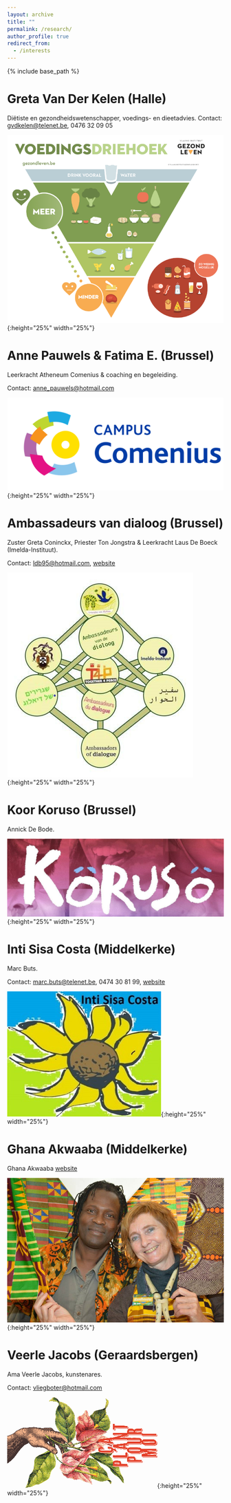 ```yaml
---
layout: archive
title: ""
permalink: /research/
author_profile: true
redirect_from:
  - /interests
---
```


{% include base_path %}
  
Greta Van Der Kelen (Halle)
======
Diëtiste en gezondheidswetenschapper, voedings- en dieetadvies. Contact: gvdkelen@telenet.be, 0476 32 09 05    

![Logo Greta](/images/voedingsdriehoek.png){:height="25%" width="25%"}

Anne Pauwels & Fatima E. (Brussel)
======
Leerkracht Atheneum Comenius & coaching en begeleiding. 

Contact: anne_pauwels@hotmail.com

![Logo Campus Comenius](/images/LogoCampusComenius_web.png){:height="25%" width="25%"}

Ambassadeurs van dialoog (Brussel)
======
Zuster Greta Coninckx, Priester Ton Jongstra &  Leerkracht Laus De Boeck (Imelda-Instituut). 

Contact: ldb95@hotmail.com, [website](amb-dialogue.be)

![Logo Ambassadeurs van dialoog](/images/ambassadeurs%20van%20dialoog%20-%20kopie%20(2).jpg){:height="25%" width="25%"}


Koor Koruso (Brussel)
=======
Annick De Bode.

![Logo Ambassadeurs van dialoog](/images/koruso.jpg){:height="25%" width="25%"}


Inti Sisa Costa (Middelkerke)
======
Marc Buts. 

Contact: marc.buts@telenet.be, 0474 30 81 99, [website](intisisacosta.blogspot.com)

![Logo Inti Sisa Costa](/images/inti%20sisa%20costa.jpg){:height="25%" width="25%"}

Ghana Akwaaba (Middelkerke)
======
Ghana Akwaaba [website](https://www.middelkerke.be/nl/welzijn-en-samenleven/ontwikkelingssamenwerking/projecten/ghana-akwaaba)

![Logo Ghana Akwaaba](/images/ghana.jpg){:height="25%" width="25%"}

Veerle Jacobs (Geraardsbergen)
======
Ama Veerle Jacobs, kunstenares. 

Contact: vliegboter@hotmail.com

![Logo Ghana Akwaaba](/images/plant.png){:height="25%" width="25%"}

